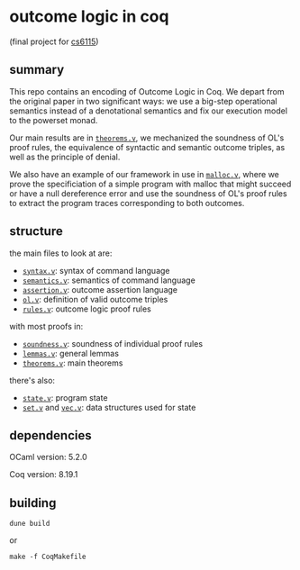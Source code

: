 # outcome logic in coq
(final project for [cs6115](https://www.cs.cornell.edu/courses/cs6115/2024fa/))

summary
---
This repo contains an encoding of Outcome Logic in Coq. We depart from the
original paper in two significant ways: we use a big-step operational semantics
instead of a denotational semantics and fix our execution model to the powerset
monad.

Our main results are in [`theorems.v`](theories/theorems.v), we mechanized the
soundness of OL's proof rules, the equivalence of syntactic and semantic outcome
triples, as well as the principle of denial.

We also have an example of our framework in use in
[`malloc.v`](examples/malloc.v), where we prove the specificiation of a simple
program with malloc that might succeed or have a null dereference error and use
the soundness of OL's proof rules to extract the program traces corresponding
to both outcomes.

structure
---
the main files to look at are:
* [`syntax.v`](theories/syntax.v): syntax of command language
* [`semantics.v`](theories/semantics.v): semantics of command language
* [`assertion.v`](theories/assertion.v): outcome assertion language
* [`ol.v`](theories/ol.v): definition of valid outcome triples
* [`rules.v`](theories/rules.v): outcome logic proof rules

with most proofs in:
* [`soundness.v`](theories/soundness.v): soundness of individual proof rules
* [`lemmas.v`](theories/lemmas.v): general lemmas
* [`theorems.v`](theories/theorems.v): main theorems

there's also:
* [`state.v`](theories/state.v): program state
* [`set.v`](theories/set.v) and [`vec.v`](theories.set.v): data structures used for state

dependencies
---
OCaml version: 5.2.0

Coq version: 8.19.1

building
---
```
dune build
```
or
```
make -f CoqMakefile
```
